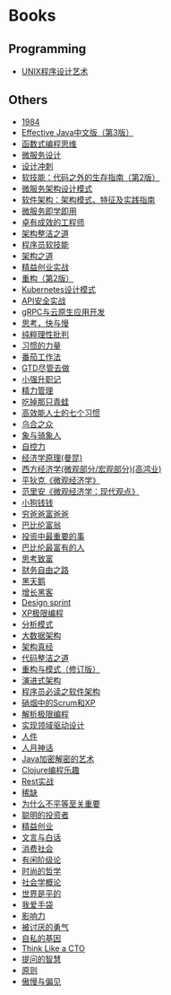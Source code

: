 # Books

## Programming

- [UNIX程序设计艺术](https://book.douban.com/subject/1161027/)

## Others

- [1984](https://book.douban.com/subject/5297293/)
- [Effective Java中文版（第3版）]()
- [函数式编程思维]()
- [微服务设计]()
- [设计冲刺]()
- [软技能：代码之外的生存指南（第2版）]()
- [微服务架构设计模式]()
- [软件架构：架构模式、特征及实践指南]()
- [微服务即学即用]()
- [卓有成效的工程师]()
- [架构整洁之道]()
- [程序员软技能]()
- [架构之道]()
- [精益创业实战]()
- [重构（第2版）]()
- [Kubernetes设计模式]()
- [API安全实战]()
- [gRPC与云原生应用开发]()
- [思考，快与慢]()
- [纯粹理性批判]()
- [习惯的力量]()
- [番茄工作法]()
- [GTD尽管去做]()
- [小强升职记]()
- [精力管理]()
- [吃掉那只青蛙]()
- [高效能人士的七个习惯]()
- [乌合之众]()
- [象与骑象人]()
- [自控力]()
- [经济学原理(曼昆)]()
- [西方经济学(微观部分/宏观部分)(高鸿业)]()
- [平狄克《微观经济学》]()
- [范里安《微观经济学：现代观点》]()
- [小狗钱钱]()
- [穷爸爸富爸爸]()
- [巴比伦富翁]()
- [投资中最重要的事]()
- [巴比伦最富有的人]()
- [思考致富]()
- [财务自由之路]()
- [黑天鹅]()
- [增长黑客]()
- [Design sprint]()
- [XP极限编程]()
- [分析模式]()
- [大数据架构]()
- [架构真经]()
- [代码整洁之道]()
- [重构与模式（修订版）]()
- [演进式架构]()
- [程序员必读之软件架构]()
- [硝烟中的Scrum和XP]()
- [解析极限编程]()
- [实现领域驱动设计]()
- [人件]()
- [人月神话]()
- [Java加密解密的艺术]()
- [Clojure编程乐趣]()
- [Rest实战]()
- [稀缺]()
- [为什么不平等至关重要]()
- [聪明的投资者]()
- [精益创业]()
- [文言与白话]()
- [消费社会]()
- [有闲阶级论]()
- [时尚的哲学]()
- [社会学概论]()
- [世界是平的]()
- [我爱手袋]()
- [影响力]()
- [被讨厌的勇气]()
- [自私的基因]()
- [Think Like a CTO]()
- [提问的智慧]()
- [原则]()
- [傲慢与偏见]()